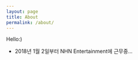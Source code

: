 ```yaml
---
layout: page
title: About
permalink: /about/
---
```


Hello:)

* 2018년 1월 2일부터 NHN Entertainment에 근무중…
